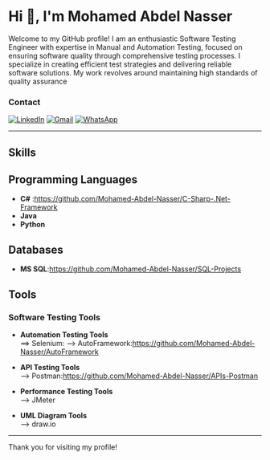 # Hi 👋, I'm Mohamed Abdel Nasser

Welcome to my GitHub profile! I am an enthusiastic Software Testing Engineer with expertise in Manual and Automation Testing,
focused on ensuring software quality through comprehensive testing processes.
I specialize in creating efficient test strategies and delivering reliable software solutions. My work revolves around maintaining high standards of quality assurance





### Contact 
[![LinkedIn](https://img.shields.io/badge/LinkedIn-blue?style=for-the-badge&logo=linkedin)](https://www.linkedin.com/in/mohamed-abdel-nasser-75014019a/)
[![Gmail](https://img.shields.io/badge/Email-red?style=for-the-badge&logo=gmail&logoColor=white)](mailto:m.a.nasser113@gmail.com)
[![WhatsApp](https://img.shields.io/badge/WhatsApp-green?style=for-the-badge&logo=whatsapp&logoColor=white)](http://wa.me/+201018127745)

---

## Skills

## Programming Languages
- **C#** :https://github.com/Mohamed-Abdel-Nasser/C-Sharp-.Net-Framework
- **Java**
- **Python**

## Databases
- **MS SQL**:https://github.com/Mohamed-Abdel-Nasser/SQL-Projects

## Tools
### Software Testing Tools

- **Automation Testing Tools**    
          ==> Selenium:
              --> AutoFramework:https://github.com/Mohamed-Abdel-Nasser/AutoFramework
     
- **API Testing Tools**       
          --> Postman:https://github.com/Mohamed-Abdel-Nasser/APIs-Postman

- **Performance Testing Tools**   
          --> JMeter

- **UML Diagram Tools**   
          --> draw.io

---

  Thank you for visiting my profile!

